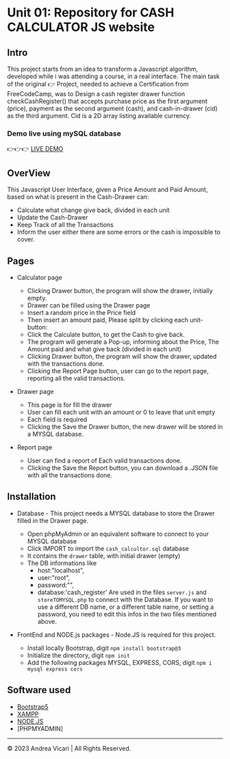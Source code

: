 # Unit 01: Repository for CASH CALCULATOR JS website
## Intro
This project starts from an idea to transform a Javascript algorithm, developed while i was attending a course, in a real interface. The main task of the original 👉 Project, needed to achieve a Certification from FreeCodeCamp, was to Design a cash register drawer function checkCashRegister() that accepts purchase price as the first argument (price), payment as the second argument (cash), and cash-in-drawer (cid) as the third argument. Cid is a 2D array listing available currency.

### Demo live using mySQL database
 👉👉👉 [LIVE DEMO](http://anvicdev.byethost7.com/cashreg/?i=1)<br>

## OverView

This Javascript User Interface, given a Price Amount and Paid Amount, based on what is present in the Cash-Drawer can:
* Calculate what change give back, divided in each unit
* Update the Cash-Drawer
* Keep Track of all the Transactions
* Inform the user either there are some errors or the cash is impossible to cover.

## Pages

* Calculator page
  * Clicking Drawer button, the program will show the drawer, initially empty.
  * Drawer can be filled using the Drawer page
  * Insert a random price in the Price field
  * Then insert an amount paid, Please split by clicking each unit-button:
  * Click the Calculate button, to get the Cash to give back.
  * The program will generate a Pop-up, informing about the Price, The Amount paid and what give back (divided in each unit)
  * Clicking Drawer button, the program will show the drawer, updated with the transactions done.
  * Clicking the Report Page button, user can go to the report page, reporting all the valid transactions.

* Drawer page
  * This page is for fill the drawer
  * User can fill each unit with an amount or 0 to leave that unit empty
  * Each field is required
  * Clicking the Save the Drawer button, the new drawer will be stored in a MYSQL database.

* Report page
  * User can find a report of Each valid transactions done.
  * Clicking the Save the Report button, you can download a .JSON file with all the transactions done.

## Installation
* Database -  This project needs a MYSQL database to store the Drawer filled in the Drawer page.
  * Open phpMyAdmin or an equivalent software to connect to your MYSQL database
  * Click IMPORT to import the `cash_calcultor.sql` database
  * It contains the `drawer` table, with initial drawer (empty)
  * The DB informations like
    * host:"localhost",
    * user:"root",
    * password:"",
    * database:'cash_register'
  Are used in the files `server.js` and `storeTOMYSQL.php` to connect with the Database.
  If you want to use a different DB name, or a different table name, or setting a password, you need to edit this infos in the two files mentioned above.

* FrontEnd and NODE.js packages - Node.JS is required for this project.

  * Install locally Bootstrap, digit `npm install bootstrap@3`
  * Initialize the directory, digit `npm init`
  * Add the following packages MYSQL, EXPRESS, CORS, digit `npm i mysql express cors`

## Software used

* [Bootstrap5](https://en.wikipedia.org/wiki/Version_control)
* [XAMPP](https://developer.mozilla.org/en-US/docs/Web/HTML)
* [NODE.JS](https://developer.mozilla.org/en-US/docs/Web/CSS)
* [PHPMYADMIN]


- - -
© 2023 Andrea Vicari | All Rights Reserved.




